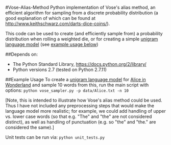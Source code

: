 #Vose-Alias-Method
Python implementation of Vose's alias method, an efficient algorithm for sampling from a discrete probability distribution (a good explanation of which can be found at http://www.keithschwarz.com/darts-dice-coins/).

This code can be used to create (and efficiently sample from) a probability distribution when rolling a weighted die, or for creating a simple [unigram language model](https://en.wikipedia.org/wiki/Language_model#Unigram_models) (see [example usage below](#example-usage))

##<a name="depends-on">Depends on:</a>
- The Python Standard Library, https://docs.python.org/2/library/
- Python versions 2.7 (tested on Python 2.7.11)

##<a name="example-usage">Example Usage</a>
To create a [unigram language model](https://en.wikipedia.org/wiki/Language_model#Unigram_models) for [Alice in Wonderland](http://www.gutenberg.org/cache/epub/11/pg11.txt) and sample 10 words from this, run the main script with options:
```python vose_sampler.py -p data/Alice.txt -n 10```

[Note, this is intended to illustrate how Vose's alias method could be used. Thus I have not included any preprocessing steps that would make the language model more realistic; for example, we could add handling of upper vs. lower case words (so that e.g. "The" and "the" are not considered distinct), as well as handling of punctuation (e.g. so "the" and "the." are considered the same).]

Unit tests can be run via:
```python unit_tests.py```
